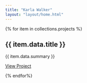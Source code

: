 ```yaml
---
title: "Karla Walker"
layout: "layout/home.html"
---
```


{% for item in collections.projects %}

<div>
  <h2>{{ item.data.title }}</h2>
  
  {{ item.data.summary }}

<a href="{{ item.url }}">View Project</a>

</div>

{% endfor%}
